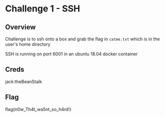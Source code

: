 # Challenge 1 - SSH

## Overview 

Challenge is to ssh onto a box and grab the flag in `catme.txt` which is in the user's home directory

SSH is running on port 6001 in an ubuntu 18.04 docker container

## Creds

jack:theBeanStalk


## Flag

flag{n0w_Th4t_wa5nt_so_h4rd!}